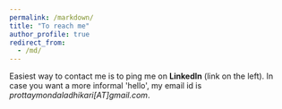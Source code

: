 ```yaml
---
permalink: /markdown/
title: "To reach me"
author_profile: true
redirect_from: 
  - /md/
---
```


Easiest way to contact me is to ping me on **LinkedIn** (link on the left). In case you want a more informal 'hello', my email id is _prottaymondaladhikari[AT]gmail.com_. 
<!-- If you are somehow redirecting from one of my informal webpages dedicated for [writing](https://www.quora.com/profile/%E0%A6%AA%E0%A7%8D%E0%A6%B0%E0%A6%A4%E0%A7%8D%E0%A6%AF%E0%A6%AF%E0%A6%BC-%E0%A6%AE-%E0%A6%85%E0%A6%A7%E0%A6%BF%E0%A6%95%E0%A6%BE%E0%A6%B0%E0%A7%80-Prottay-M-Adhikari), or [photography](https://www.pixoto.com/prottayadhikari), please communicate with me via the email address I shared in the respective websites. The email shared in here is for technical communications.    -->
